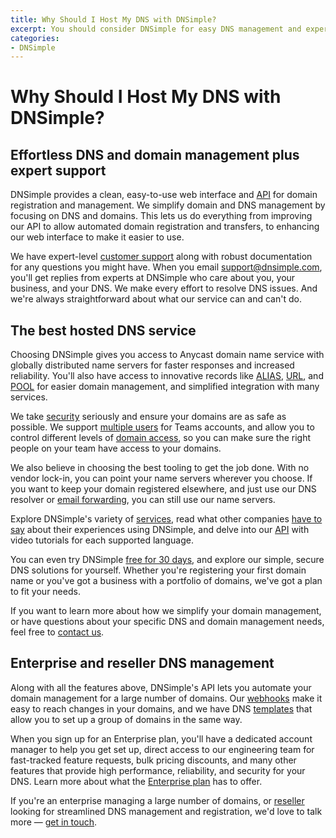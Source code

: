 ```yaml
---
title: Why Should I Host My DNS with DNSimple?
excerpt: You should consider DNSimple for easy DNS management and expert support.
categories:
- DNSimple
---
```


# Why Should I Host My DNS with DNSimple?

## Effortless DNS and domain management plus expert support

DNSimple provides a clean, easy-to-use web interface and [API](https://dnsimple.com/api) for domain registration and management. We simplify domain and DNS management by focusing on DNS and domains. This lets us do everything from improving our API to allow automated domain registration and transfers, to enhancing our web interface to make it easier to use.

We have expert-level [customer support](https://support.dnsimple.com/articles/dnsimple-support/) along with robust documentation for any questions you might have. When you email <support@dnsimple.com>, you'll get replies from experts at DNSimple who care about you, your business, and your DNS. We make every effort to resolve DNS issues. And we're always straightforward about what our service can and can't do.

## The best hosted DNS service

Choosing DNSimple gives you access to Anycast domain name service with globally distributed name servers for faster responses and increased reliability. You'll also have access to innovative records like [ALIAS](/articles/alias-record/), [URL](/articles/url-record/), and [POOL](/articles/pool-record/) for easier domain management, and simplified integration with many services.

We take [security](/articles/account-securing/) seriously and ensure your domains are as safe as possible. We support [multiple users](/articles/account-users/) for Teams accounts, and allow you to control different levels of [domain access](/articles/domain-access-control/), so you can make sure the right people on your team have access to your domains.

We also believe in choosing the best tooling to get the job done. With no vendor lock-in, you can point your name servers wherever you choose. If you want to keep your domain registered elsewhere, and just use our DNS resolver or [email forwarding](/articles/email-forwarding/), you can still use our name servers.

Explore DNSimple's variety of [services](/articles/services/), read what other companies [have to say](https://dnsimple.com/customers) about their experiences using DNSimple, and delve into our [API](https://dnsimple.com/api) with video tutorials for each supported language.

You can even try DNSimple [free for 30 days](https://dnsimple.com/signup), and explore our simple, secure DNS solutions for yourself. Whether you're registering your first domain name or you've got a business with a portfolio of domains, we've got a plan to fit your needs.

If you want to learn more about how we simplify your domain management, or have questions about your specific DNS and domain management needs, feel free to [contact us](https://dnsimple.com/sales).

## Enterprise and reseller DNS management

Along with all the features above, DNSimple's API lets you automate your domain management for a large number of domains. Our [webhooks](https://developer.dnsimple.com/v2/webhooks/events/) make it easy to reach changes in your domains, and we have DNS [templates](https://developer.dnsimple.com/v2/templates/) that allow you to set up a group of domains in the same way.

When you sign up for an Enterprise plan, you'll have a dedicated account manager to help you get set up, direct access to our engineering team for fast-tracked feature requests, bulk pricing discounts, and many other features that provide high performance, reliability, and security for your DNS. Learn more about what the [Enterprise plan](https://dnsimple.com/enterprises) has to offer.

If you're an enterprise managing a large number of domains, or [reseller](https://dnsimple.com/resellers) looking for streamlined DNS management and registration, we'd love to talk more — [get in touch](https://dnsimple.com/sales).
